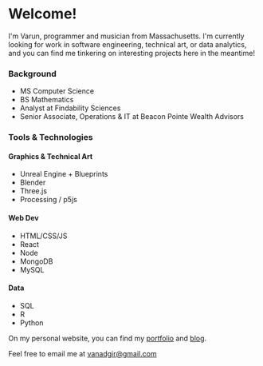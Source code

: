 # Welcome!
I'm Varun, programmer and musician from Massachusetts. I'm currently looking for work in software engineering, technical art, or data analytics, and you can find me tinkering on interesting projects here in the meantime!

### Background
* MS Computer Science
* BS Mathematics
* Analyst at Findability Sciences
* Senior Associate, Operations & IT at Beacon Pointe Wealth Advisors

### Tools & Technologies
#### Graphics & Technical Art
* Unreal Engine + Blueprints
* Blender
* Three.js
* Processing / p5js
  
#### Web Dev
* HTML/CSS/JS
* React
* Node
* MongoDB
* MySQL

#### Data
* SQL
* R
* Python
  
On my personal website, you can find my [portfolio](https://www.varun.pro/projects) and [blog](https://www.varun.pro/blog). 

Feel free to email me at [vanadgir@gmail.com](mailto:vanadgir@gmail.com) 
